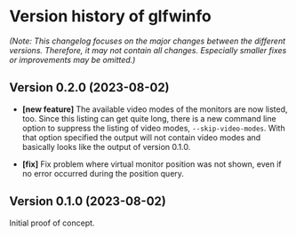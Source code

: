 # Version history of glfwinfo

_(Note: This changelog focuses on the major changes between the different
versions. Therefore, it may not contain all changes. Especially smaller fixes or
improvements may be omitted.)_

## Version 0.2.0 (2023-08-02)

* __[new feature]__
  The available video modes of the monitors are now listed, too. Since this
  listing can get quite long, there is a new command line option to suppress the
  listing of video modes, `--skip-video-modes`. With that option specified the
  output will not contain video modes and basically looks like the output of
  version 0.1.0.

* __[fix]__
  Fix problem where virtual monitor position was not shown, even if no error
  occurred during the position query.

## Version 0.1.0 (2023-08-02)

Initial proof of concept.
